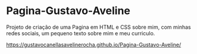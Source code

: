 # Pagina-Gustavo-Aveline
Projeto de criação de uma Pagina em HTML e CSS sobre mim, com minhas redes sociais, um pequeno texto sobre mim e meu curriculo.

https://gustavocanellasavelinerocha.github.io/Pagina-Gustavo-Aveline/
